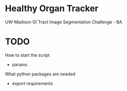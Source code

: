 # Healthy Organ Tracker

UW-Madison GI Tract Image Segmentation Challenge - BA

# TODO

How to start the script

- params

What python packages are needed

- export requirements
